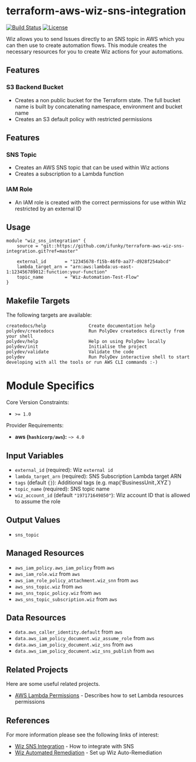 

# terraform-aws-wiz-sns-integration
 [![Build Status](https://circleci.com/gh/ifunky/terraform-aws-backend.svg?style=svg)](https://circleci.com/gh/ifunky/terraform-aws-backend-ami) [![License](https://img.shields.io/badge/License-Apache%202.0-blue.svg)](https://opensource.org/licenses/Apache-2.0)

Wiz allows you to send Issues directly to an SNS topic in AWS which you can then use to create automation flows. This module creates the necessary resources for you to create Wiz actions for your automations.

## Features

### S3 Backend Bucket

- Creates a non public bucket for the Terraform state.  The full bucket name is built by concatenating namespace, environment and bucket name
- Creates an S3 default policy with restricted permissions

 ## Features

 ### SNS Topic

 - Creates an AWS SNS topic that can be used within Wiz actions
 - Creates a subscription to a Lambda function

 ### IAM Role
 - An IAM role is created with the correct permissions for use within Wiz restricted by an external ID



## Usage
```hcl
module "wiz_sns_integration" {
    source = "git::https://github.com/ifunky/terraform-aws-wiz-sns-integration.git?ref=master"

    external_id       = "12345678-f15b-46f0-aa77-d928f254abcd"
    lambda_target_arn = "arn:aws:lambda:us-east-1:123456789012:function:your-function"
    topic_name        = "Wiz-Automation-Test-Flow"
}  

```


## Makefile Targets
The following targets are available: 

```
createdocs/help                Create documentation help
polydev/createdocs             Run PolyDev createdocs directly from your shell
polydev/help                   Help on using PolyDev locally
polydev/init                   Initialise the project
polydev/validate               Validate the code
polydev                        Run PolyDev interactive shell to start developing with all the tools or run AWS CLI commands :-)
```
# Module Specifics

Core Version Constraints:
* `>= 1.0`

Provider Requirements:
* **aws (`hashicorp/aws`):** `~> 4.0`

## Input Variables
* `external_id` (required): Wiz `external id`
* `lambda_target_arn` (required): SNS Subscription Lambda target ARN
* `tags` (default `{}`): Additional tags (e.g. map('BusinessUnit`,`XYZ`)
* `topic_name` (required): SNS topic name
* `wiz_account_id` (default `"197171649850"`): Wiz account ID that is allowed to assume the role

## Output Values
* `sns_topic`

## Managed Resources
* `aws_iam_policy.aws_iam_policy` from `aws`
* `aws_iam_role.wiz` from `aws`
* `aws_iam_role_policy_attachment.wiz_snn` from `aws`
* `aws_sns_topic.wiz` from `aws`
* `aws_sns_topic_policy.wiz` from `aws`
* `aws_sns_topic_subscription.wiz` from `aws`

## Data Resources
* `data.aws_caller_identity.default` from `aws`
* `data.aws_iam_policy_document.wiz_assume_role` from `aws`
* `data.aws_iam_policy_document.wiz_sns` from `aws`
* `data.aws_iam_policy_document.wiz_sns_publish` from `aws`




## Related Projects

Here are some useful related projects.

- [AWS Lambda Permissions](https://docs.aws.amazon.com/lambda/latest/dg/access-control-resource-based.html#permissions-resource-serviceinvoke) - Describes how to set Lambda resources permissions





## References

For more information please see the following links of interest: 

- [Wiz SNS Integration](https://docs.wiz.io/wiz-docs/docs/sns-integration) - How to integrate with SNS
- [Wiz Automated Remediation](https://docs.wiz.io/wiz-docs/docs/auto-rem-aws) - Set up Wiz Auto-Remediation


